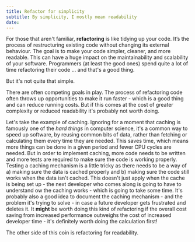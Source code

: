 ```yaml
---
title: Refactor for simplicity
subtitle: By simplicity, I mostly mean readability
date:
---
```


For those that aren't familiar, **refactoring** is like tidying up your code. It’s the process of restructuring existing code without changing its external behaviour. The goal is to make your code simpler, cleaner, and more readable. This can have a huge impact on the maintainability and scalability of your software. Programmers (at least the good ones) spend quite a lot of time refactoring their code ... and that's a good thing.

But it's not quite that simple.

There are often competing goals in play. The process of refactoring code often throws up opportunities to make it run faster - which is a good thing and can reduce running costs. But if this comes at the cost of greater complexity or reduced readability it's probably not worth doing.

Let's take the example of caching. Ignoring for a moment that caching is famously one of the _hard things_ in computer science, it's a common way to speed up software, by reusing common bits of data, rather than fetching or calculating them every time they are needed. This saves time, which means more things can be done in a given period and fewer CPU cycles are needed. But in order to implement caching, more code needs to be written and more tests are required to make sure the code is working properly. Testing a caching mechanism is a little tricky as there needs to be a way of a) making sure the data is cached properly and b) making sure the code still works when the data isn't cached. This doesn't just apply when the cache is being set up - the next developer who comes along is going to have to understand ow the caching works - which is going to take some time. It's probably also a good idea to document the caching mechanism - and the problem it's trying to solve - in case a future developer gets frustrated and deletes it. It **might** be worth doing this kind of refactoring if the overall cost saving from increased performance outweighs the cost of increased developer time - it's definitely worth doing the calculation first!

The other side of this coin is refactoring for readability.

